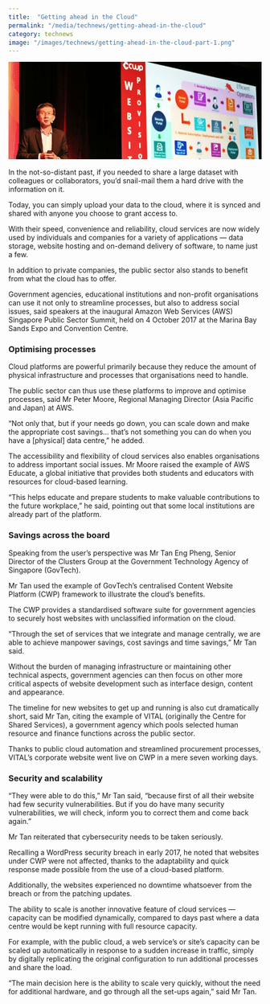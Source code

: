 ```yaml
---
title:  "Getting ahead in the Cloud"
permalink: "/media/technews/getting-ahead-in-the-cloud"
category: technews
image: "/images/technews/getting-ahead-in-the-cloud-part-1.png"
---
```


![getting ahead in the cloud](/images/technews/getting-ahead-in-the-cloud-part-1.png)

In the not-so-distant past, if you needed to share a large dataset with colleagues or collaborators, you’d snail-mail them a hard drive with the information on it.

Today, you can simply upload your data to the cloud, where it is synced and shared with anyone you choose to grant access to.

With their speed, convenience and reliability, cloud services are now widely used by individuals and companies for a variety of applications — data storage, website hosting and on-demand delivery of software, to name just a few.

In addition to private companies, the public sector also stands to benefit from what the cloud has to offer.

Government agencies, educational institutions and non-profit organisations can use it not only to streamline processes, but also to address social issues, said speakers at the inaugural Amazon Web Services (AWS) Singapore Public Sector Summit, held on 4 October 2017 at the Marina Bay Sands Expo and Convention Centre.

### **Optimising processes**
Cloud platforms are powerful primarily because they reduce the amount of physical infrastructure and processes that organisations need to handle.

The public sector can thus use these platforms to improve and optimise processes, said Mr Peter Moore, Regional Managing Director (Asia Pacific and Japan) at AWS.

“Not only that, but if your needs go down, you can scale down and make the appropriate cost savings… that’s not something you can do when you have a [physical] data centre,” he added.

The accessibility and flexibility of cloud services also enables organisations to address important social issues. Mr Moore raised the example of AWS Educate, a global initiative that provides both students and educators with resources for cloud-based learning.

“This helps educate and prepare students to make valuable contributions to the future workplace,” he said, pointing out that some local institutions are already part of the platform.

### **Savings across the board**
Speaking from the user’s perspective was Mr Tan Eng Pheng, Senior Director of the Clusters Group at the Government Technology Agency of Singapore (GovTech).

Mr Tan used the example of GovTech’s centralised Content Website Platform (CWP) framework to illustrate the cloud’s benefits.

The CWP provides a standardised software suite for government agencies to securely host websites with unclassified information on the cloud.

“Through the set of services that we integrate and manage centrally, we are able to achieve manpower savings, cost savings and time savings,” Mr Tan said.

Without the burden of managing infrastructure or maintaining other technical aspects, government agencies can then focus on other more critical aspects of website development such as interface design, content and appearance.

The timeline for new websites to get up and running is also cut dramatically short, said Mr Tan, citing the example of VITAL (originally the Centre for Shared Services), a government agency which pools selected human resource and finance functions across the public sector.

Thanks to public cloud automation and streamlined procurement processes, VITAL’s corporate website went live on CWP in a mere seven working days.

### **Security and scalability**
“They were able to do this,” Mr Tan said, “because first of all their website had few security vulnerabilities. But if you do have many security vulnerabilities, we will check, inform you to correct them and come back again.”

Mr Tan reiterated that cybersecurity needs to be taken seriously.

Recalling a WordPress security breach in early 2017, he noted that websites under CWP were not affected, thanks to the adaptability and quick response made possible from the use of a cloud-based platform.

Additionally, the websites experienced no downtime whatsoever from the breach or from the patching updates.

The ability to scale is another innovative feature of cloud services — capacity can be modified dynamically, compared to days past where a data centre would be kept running with full resource capacity.

For example, with the public cloud, a web service’s or site’s capacity can be scaled up automatically in response to a sudden increase in traffic, simply by digitally replicating the original configuration to run additional processes and share the load.

“The main decision here is the ability to scale very quickly, without the need for additional hardware, and go through all the set-ups again,” said Mr Tan.
